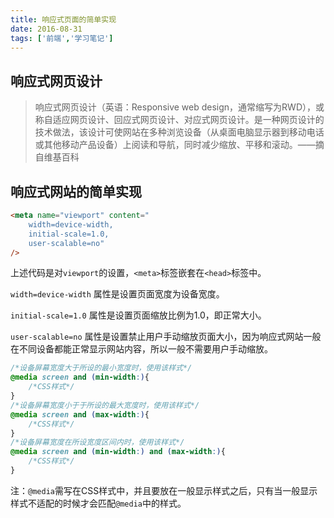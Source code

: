 ```yaml
---
title: 响应式页面的简单实现
date: 2016-08-31
tags: ['前端','学习笔记']
---
```

## 响应式网页设计
>响应式网页设计（英语：Responsive web design，通常缩写为RWD），或称自适应网页设计、回应式网页设计、对应式网页设计。是一种网页设计的技术做法，该设计可使网站在多种浏览设备（从桌面电脑显示器到移动电话或其他移动产品设备）上阅读和导航，同时减少缩放、平移和滚动。——摘自维基百科
<!--more-->
## 响应式网站的简单实现
```html
<meta name="viewport" content="
    width=device-width, 
    initial-scale=1.0,
    user-scalable=no"
/>
```
上述代码是对`viewport`的设置，`<meta>`标签嵌套在`<head>`标签中。

`width=device-width` 属性是设置页面宽度为设备宽度。

`initial-scale=1.0` 属性是设置页面缩放比例为1.0，即正常大小。

`user-scalable=no` 属性是设置禁止用户手动缩放页面大小，因为响应式网站一般在不同设备都能正常显示网站内容，所以一般不需要用户手动缩放。

```css
/*设备屏幕宽度大于所设的最小宽度时，使用该样式*/
@media screen and (min-width:){
    /*CSS样式*/
}
/*设备屏幕宽度小于于所设的最大宽度时，使用该样式*/
@media screen and (max-width:){
    /*CSS样式*/
}
/*设备屏幕宽度在所设宽度区间内时，使用该样式*/
@media screen and (min-width:) and (max-width:){
    /*CSS样式*/
}
```
注：`@media`需写在CSS样式中，并且要放在一般显示样式之后，只有当一般显示样式不适配的时候才会匹配`@media`中的样式。
